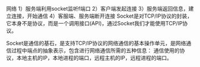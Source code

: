 网络
1）服务端利用socket监听f端口
2）客户端发起连接
3）服务端返回信息，建立连接，开始通信
4）客服端、服务端断开连接
Socket是对TCP/IP协议的封装，它本身不是协议，而是一个调用接口(API)，通过Socket我们才能使用TCP/IP协议。

Socket是通信的基石，是支持TCP/IP协议的网络通信的基本操作单元，是网络通信过程中端点的抽象表示，包含进行网络通信所需的五种信息：
通信使用的协议，本地主机的IP，本地进程的端口，远程主机的IP，远程进程的端口。

